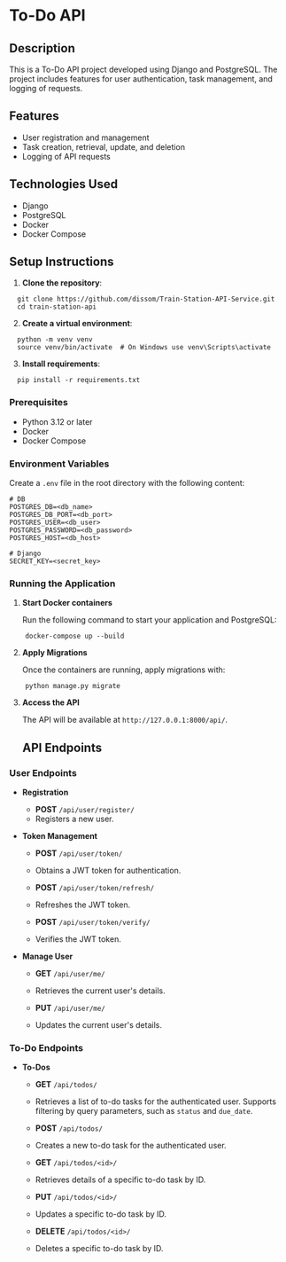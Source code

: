 # To-Do API

## Description

This is a To-Do API project developed using Django and PostgreSQL. The project includes features for user authentication, task management, and logging of requests.

## Features

- User registration and management
- Task creation, retrieval, update, and deletion
- Logging of API requests

## Technologies Used

- Django
- PostgreSQL
- Docker
- Docker Compose

## Setup Instructions

1. **Clone the repository**:
```shell
  git clone https://github.com/dissom/Train-Station-API-Service.git
  cd train-station-api
```

2. **Create a virtual environment**:
```shell
  python -m venv venv
  source venv/bin/activate  # On Windows use venv\Scripts\activate
```

3. **Install requirements**:
```shell
  pip install -r requirements.txt
```

### Prerequisites

- Python 3.12 or later
- Docker
- Docker Compose

### Environment Variables

Create a `.env` file in the root directory with the following content:

```plaintext
# DB
POSTGRES_DB=<db_name>
POSTGRES_DB_PORT=<db_port>
POSTGRES_USER=<db_user>
POSTGRES_PASSWORD=<db_password>
POSTGRES_HOST=<db_host>

# Django
SECRET_KEY=<secret_key>
```

### Running the Application

1. **Start Docker containers**

   Run the following command to start your application and PostgreSQL:

```shell
    docker-compose up --build
```

2. **Apply Migrations**

   Once the containers are running, apply migrations with:

```shell
    python manage.py migrate
```

3. **Access the API**

   The API will be available at `http://127.0.0.1:8000/api/`.
    ## API Endpoints

### User Endpoints
- **Registration**
  - **POST** `/api/user/register/`
  - Registers a new user.

- **Token Management**
  - **POST** `/api/user/token/`
  - Obtains a JWT token for authentication.
  
  - **POST** `/api/user/token/refresh/`
  - Refreshes the JWT token.

  - **POST** `/api/user/token/verify/`
  - Verifies the JWT token.

- **Manage User**
  - **GET** `/api/user/me/`
  - Retrieves the current user's details.
  
  - **PUT** `/api/user/me/`
  - Updates the current user's details.

### To-Do Endpoints
- **To-Dos**
  - **GET** `/api/todos/`
  - Retrieves a list of to-do tasks for the authenticated user. Supports filtering by query parameters, such as `status` and `due_date`.

  - **POST** `/api/todos/`
  - Creates a new to-do task for the authenticated user.

  - **GET** `/api/todos/<id>/`
  - Retrieves details of a specific to-do task by ID.

  - **PUT** `/api/todos/<id>/`
  - Updates a specific to-do task by ID.

  - **DELETE** `/api/todos/<id>/`
  - Deletes a specific to-do task by ID.
